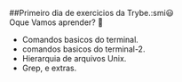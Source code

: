 ##Primeiro dia de exercicios da Trybe.:smi:smiley:	
Oque Vamos aprender? :exploding_head:	
- Comandos basicos do terminal.
- comandos basicos do terminal-2.
- Hierarquia de arquivos Unix.
- Grep, e extras.
